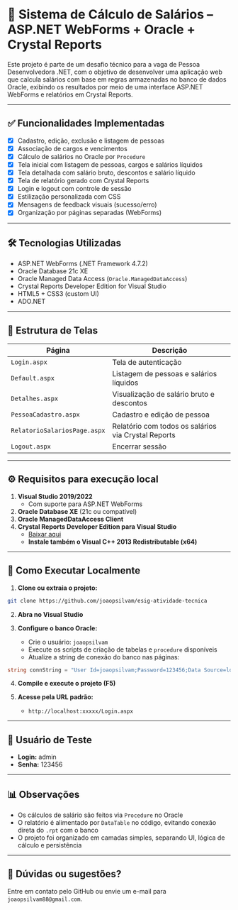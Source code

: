 # 💼 Sistema de Cálculo de Salários – ASP.NET WebForms + Oracle + Crystal Reports

Este projeto é parte de um desafio técnico para a vaga de Pessoa Desenvolvedora .NET, com o objetivo de desenvolver uma aplicação web que calcula salários com base em regras armazenadas no banco de dados Oracle, exibindo os resultados por meio de uma interface ASP.NET WebForms e relatórios em Crystal Reports.

---

## ✅ Funcionalidades Implementadas

- [x] Cadastro, edição, exclusão e listagem de pessoas
- [x] Associação de cargos e vencimentos
- [x] Cálculo de salários no Oracle por `Procedure`
- [x] Tela inicial com listagem de pessoas, cargos e salários líquidos
- [x] Tela detalhada com salário bruto, descontos e salário líquido
- [x] Tela de relatório gerado com Crystal Reports
- [x] Login e logout com controle de sessão
- [x] Estilização personalizada com CSS
- [x] Mensagens de feedback visuais (sucesso/erro)
- [x] Organização por páginas separadas (WebForms)

---

## 🛠️ Tecnologias Utilizadas

- ASP.NET WebForms (.NET Framework 4.7.2)
- Oracle Database 21c XE
- Oracle Managed Data Access (`Oracle.ManagedDataAccess`)
- Crystal Reports Developer Edition for Visual Studio
- HTML5 + CSS3 (custom UI)
- ADO.NET

---

## 📁 Estrutura de Telas

| Página                     | Descrição                                      |
|----------------------------|-----------------------------------------------|
| `Login.aspx`               | Tela de autenticação                         |
| `Default.aspx`             | Listagem de pessoas e salários líquidos      |
| `Detalhes.aspx`            | Visualização de salário bruto e descontos    |
| `PessoaCadastro.aspx`      | Cadastro e edição de pessoa                  |
| `RelatorioSalariosPage.aspx` | Relatório com todos os salários via Crystal Reports |
| `Logout.aspx`              | Encerrar sessão                              |

---

## ⚙️ Requisitos para execução local

1. **Visual Studio 2019/2022**
   - Com suporte para ASP.NET WebForms
2. **Oracle Database XE** (21c ou compatível)
3. **Oracle ManagedDataAccess Client**
4. **Crystal Reports Developer Edition para Visual Studio**
   - [Baixar aqui](https://www.crystalreports.com/download/)
   - **Instale também o Visual C++ 2013 Redistributable (x64)**

---

## 🚀 Como Executar Localmente

1. **Clone ou extraia o projeto:**

```bash
git clone https://github.com/joaopsilvam/esig-atividade-tecnica
```

2. **Abra no Visual Studio**

3. **Configure o banco Oracle:**
   - Crie o usuário: `joaopsilvam`
   - Execute os scripts de criação de tabelas e `procedure` disponíveis
   - Atualize a string de conexão do banco nas páginas:

```csharp
string connString = "User Id=joaopsilvam;Password=123456;Data Source=localhost:1521/XEPDB1";
```

4. **Compile e execute o projeto (F5)**

5. **Acesse pela URL padrão:**
   - `http://localhost:xxxxx/Login.aspx`

---

## 🧪 Usuário de Teste

- **Login:** admin  
- **Senha:** 123456  

---

## 📊 Observações

- Os cálculos de salário são feitos via `Procedure` no Oracle
- O relatório é alimentado por `DataTable` no código, evitando conexão direta do `.rpt` com o banco
- O projeto foi organizado em camadas simples, separando UI, lógica de cálculo e persistência

---

## 📩 Dúvidas ou sugestões?

Entre em contato pelo GitHub ou envie um e-mail para `joaopsilvam88@gmail.com`.
